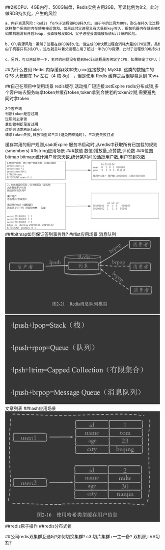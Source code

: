##2核CPU、4GB内存、500G磁盘，Redis实例占用2GB，写读比例为8:2，此时做RDB持久化，产生的风险
```asp
a、内存资源风险：Redis fork子进程做RDB持久化，由于写的比例为80%，那么在持久化过程中，“写实复制”会重新分配整个实例80%的内存副本，大约需要重新分配1.6GB内存空间，
这样整个系统的内存使用接近饱和，如果此时父进程又有大量新key写入，很快机器内存就会被吃光，如果机器开启了Swap机制，那么Redis会有一部分数据被换到磁盘上，当Redis访问这部分在磁盘上的数据时，性能会急剧下降，已经达不到高性能的标准（可以理解为武功被废）。
如果机器没有开启Swap，会直接触发OOM，父子进程会面临被系统kill掉的风险。

b、CPU资源风险：虽然子进程在做RDB持久化，但生成RDB快照过程会消耗大量的CPU资源，虽然Redis处理处理请求是单线程的，但Redis Server还有其他线程在后台工作，例如AOF每秒刷盘、异步关闭文件描述符这些操作。
由于机器只有2核CPU，这也就意味着父进程占用了超过一半的CPU资源，此时子进程做RDB持久化，可能会产生CPU竞争，导致的结果就是父进程处理请求延迟增大，子进程生成RDB快照的时间也会变长，整个Redis Server性能下降。

c、另外，可以再延伸一下，老师的问题没有提到Redis进程是否绑定了CPU，如果绑定了CPU，那么子进程会继承父进程的CPU亲和性属性，子进程必然会与父进程争夺同一个CPU资源，整个Redis Server的性能必然会受到影响！所以如果Redis需要开启定时RDB和AOF重写，进程一定不要绑定CPU。
```
##为什么要用 Redis
内存缓存(效率快),nio(连接数多)
MySQL 这类的数据库的 QPS 大概都在 1w 左右（4 核 8g） ，但是使用 Redis 缓存之后很容易达到 10w+


##自己在项目中使用场景
redis缓存,活动推广短连接:setExpire
redis分布式锁,多个客户端去服务端拿token并缓存token,token拿到会使老的token过期,需要避免同时拿token
```$xslt
2个客户端
判断token是否过期
过期则去拿锁
拿到锁判断是否过期
过期则请求刷新token
请求token失败,释放锁重试三次(避免网络延时)，三次仍失败打点
```
缓存常用的用户规则,saddExpire
服务冷启动时,从redis中获取所有已加载的规则(smembers)
##string应用场景
###数值
数值:播放量,点赞数,评论数
###位图bitmap
bitmap:统计用户登录天数,统计某时间段活跃用户数,用户签到次数
![](.z_04_分布式_redis_01_常见问题_常见应用场景_redis分布式锁_原子操作_公司集群_项目常用_images/a918b1a0.png)
![](.z_04_分布式_redis_01_常见问题_常见应用场景_redis分布式锁_原子操作_公司集群_项目常用_images/a7ea7ded.png)
###bitmap如何保证签到事务性?
##list应用场景
消息队列
![](.z_04_分布式_redis_01_常见问题_常见应用场景_redis分布式锁_原子操作_公司集群_项目常用_images/cfb3e862.png)
![](.z_04_分布式_redis_01_常见问题_常见应用场景_redis分布式锁_原子操作_公司集群_项目常用_images/0dfdd481.png)
文章列表
##hash应用场景
![](.z_04_分布式_redis_01_常见问题_常见应用场景_redis分布式锁_原子操作_公司集群_项目常用_images/af0827dc.png)
##redis原子操作
##redis分布式锁

##公司redis双集群互通吗?如何切换集群?
c3:切片集群+一主一备?
双机房,LVS切割?
